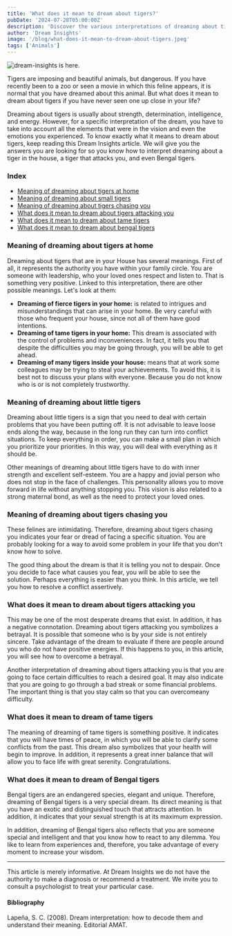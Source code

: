 ```yaml
---
title: 'What does it mean to dream about tigers?'
pubDate: '2024-07-28T05:00:00Z'
description: 'Discover the various interpretations of dreaming about tigers, from the representation of strength and leadership to the reflection of your inner fears.'
author: 'Dream Insights'
image: '/blog/what-does-it-mean-to-dream-about-tigers.jpeg'
tags: ['Animals']
---
```


![dream-insights is here.](/blog/what-does-it-mean-to-dream-about-tigers.jpeg)

Tigers are imposing and beautiful animals, but dangerous. If you have recently been to a zoo or seen a movie in which this feline appears, it is normal that you have dreamed about this animal. But what does it mean to dream about tigers if you have never seen one up close in your life?

Dreaming about tigers is usually about strength, determination, intelligence, and energy. However, for a specific interpretation of the dream, you have to take into account all the elements that were in the vision and even the emotions you experienced. To know exactly what it means to dream about tigers, keep reading this Dream Insights article. We will give you the answers you are looking for so you know how to interpret dreaming about a tiger in the house, a tiger that attacks you, and even Bengal tigers.

### Index

- [Meaning of dreaming about tigers at home](#meaning-of-dreaming-about-tigers-at-home)
- [Meaning of dreaming about small tigers](#meaning-of-dreaming-about-small-tigers)
- [Meaning of dreaming about tigers chasing you](#meaning-of-dreaming-about-tigers-chasing-you)
- [What does it mean to dream about tigers attacking you](#what-does-it-mean-to-dream-about-tigers-attacking-you)
- [What does it mean to dream about tame tigers](#what-does-it-mean-to-dream-about-tame-tigers)
- [What does it mean to dream about bengal tigers](#what-does-it-mean-to-dream-about-bengal-tigers)

### Meaning of dreaming about tigers at home

Dreaming about tigers that are in your House has several meanings. First of all, it represents the authority you have within your family circle. You are someone with leadership, who your loved ones respect and listen to. That is something very positive. Linked to this interpretation, there are other possible meanings. Let's look at them:

- **Dreaming of fierce tigers in your home:** is related to intrigues and misunderstandings that can arise in your home. Be very careful with those who frequent your house, since not all of them have good intentions.
- **Dreaming of tame tigers in your home:** This dream is associated with the control of problems and inconveniences. In fact, it tells you that despite the difficulties you may be going through, you will be able to get ahead.
- **Dreaming of many tigers inside your house:** means that at work some colleagues may be trying to steal your achievements. To avoid this, it is best not to discuss your plans with everyone. Because you do not know who is or is not completely trustworthy.

### Meaning of dreaming about little tigers

Dreaming about little tigers is a sign that you need to deal with certain problems that you have been putting off. It is not advisable to leave loose ends along the way, because in the long run they can turn into conflict situations. To keep everything in order, you can make a small plan in which you prioritize your priorities. In this way, you will deal with everything as it should be.

Other meanings of dreaming about little tigers have to do with inner strength and excellent self-esteem. You are a happy and jovial person who does not stop in the face of challenges. This personality allows you to move forward in life without anything stopping you. This vision is also related to a strong maternal bond, as well as the need to protect your loved ones.

### Meaning of dreaming about tigers chasing you

These felines are intimidating. Therefore, dreaming about tigers chasing you indicates your fear or dread of facing a specific situation. You are probably looking for a way to avoid some problem in your life that you don't know how to solve.

The good thing about the dream is that it is telling you not to despair. Once you decide to face what causes you fear, you will be able to see the solution. Perhaps everything is easier than you think. In this article, we tell you how to resolve a conflict assertively.

### What does it mean to dream about tigers attacking you

This may be one of the most desperate dreams that exist. In addition, it has a negative connotation. Dreaming about tigers attacking you symbolizes a betrayal. It is possible that someone who is by your side is not entirely sincere. Take advantage of the dream to evaluate if there are people around you who do not have positive energies. If this happens to you, in this article, you will see how to overcome a betrayal.

Another interpretation of dreaming about tigers attacking you is that you are going to face certain difficulties to reach a desired goal. It may also indicate that you are going to go through a bad streak or some financial problems. The important thing is that you stay calm so that you can overcomeany difficulty.

### What does it mean to dream of tame tigers

The meaning of dreaming of tame tigers is something positive. It indicates that you will have times of peace, in which you will be able to clarify some conflicts from the past. This dream also symbolizes that your health will begin to improve. In addition, it represents a great inner balance that will allow you to face life with great serenity. Congratulations.

### What does it mean to dream of Bengal tigers

Bengal tigers are an endangered species, elegant and unique. Therefore, dreaming of Bengal tigers is a very special dream. Its direct meaning is that you have an exotic and distinguished touch that attracts attention. In addition, it indicates that your sexual strength is at its maximum expression.

In addition, dreaming of Bengal tigers also reflects that you are someone special and intelligent and that you know how to react to any dilemma. You like to learn from experiences and, therefore, you take advantage of every moment to increase your wisdom.

---

This article is merely informative. At Dream Insights we do not have the authority to make a diagnosis or recommend a treatment. We invite you to consult a psychologist to treat your particular case.

#### Bibliography

Lapeña, S. C. (2008). Dream interpretation: how to decode them and understand their meaning. Editorial AMAT.